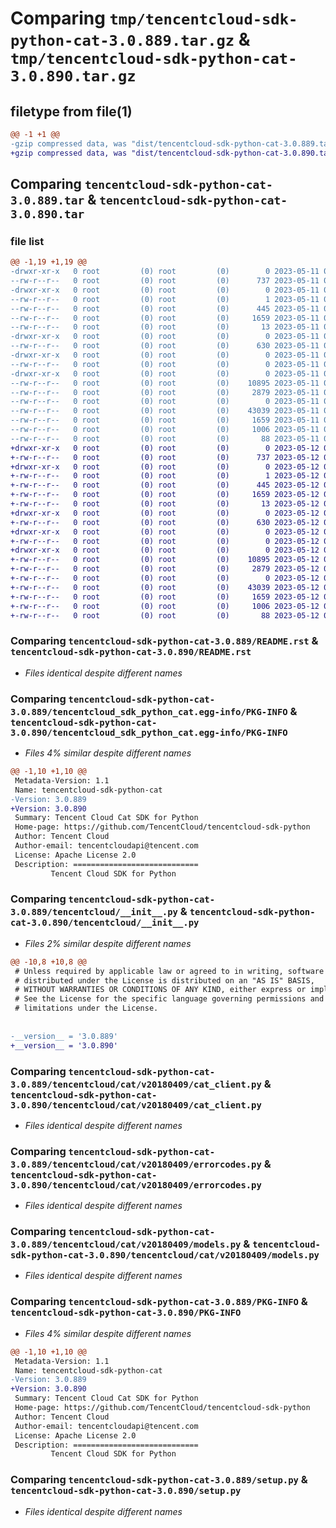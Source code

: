 # Comparing `tmp/tencentcloud-sdk-python-cat-3.0.889.tar.gz` & `tmp/tencentcloud-sdk-python-cat-3.0.890.tar.gz`

## filetype from file(1)

```diff
@@ -1 +1 @@
-gzip compressed data, was "dist/tencentcloud-sdk-python-cat-3.0.889.tar", last modified: Thu May 11 02:24:04 2023, max compression
+gzip compressed data, was "dist/tencentcloud-sdk-python-cat-3.0.890.tar", last modified: Fri May 12 01:06:02 2023, max compression
```

## Comparing `tencentcloud-sdk-python-cat-3.0.889.tar` & `tencentcloud-sdk-python-cat-3.0.890.tar`

### file list

```diff
@@ -1,19 +1,19 @@
-drwxr-xr-x   0 root         (0) root         (0)        0 2023-05-11 02:24:04.000000 tencentcloud-sdk-python-cat-3.0.889/
--rw-r--r--   0 root         (0) root         (0)      737 2023-05-11 02:24:04.000000 tencentcloud-sdk-python-cat-3.0.889/README.rst
-drwxr-xr-x   0 root         (0) root         (0)        0 2023-05-11 02:24:04.000000 tencentcloud-sdk-python-cat-3.0.889/tencentcloud_sdk_python_cat.egg-info/
--rw-r--r--   0 root         (0) root         (0)        1 2023-05-11 02:24:04.000000 tencentcloud-sdk-python-cat-3.0.889/tencentcloud_sdk_python_cat.egg-info/dependency_links.txt
--rw-r--r--   0 root         (0) root         (0)      445 2023-05-11 02:24:04.000000 tencentcloud-sdk-python-cat-3.0.889/tencentcloud_sdk_python_cat.egg-info/SOURCES.txt
--rw-r--r--   0 root         (0) root         (0)     1659 2023-05-11 02:24:04.000000 tencentcloud-sdk-python-cat-3.0.889/tencentcloud_sdk_python_cat.egg-info/PKG-INFO
--rw-r--r--   0 root         (0) root         (0)       13 2023-05-11 02:24:04.000000 tencentcloud-sdk-python-cat-3.0.889/tencentcloud_sdk_python_cat.egg-info/top_level.txt
-drwxr-xr-x   0 root         (0) root         (0)        0 2023-05-11 02:24:04.000000 tencentcloud-sdk-python-cat-3.0.889/tencentcloud/
--rw-r--r--   0 root         (0) root         (0)      630 2023-05-11 02:24:04.000000 tencentcloud-sdk-python-cat-3.0.889/tencentcloud/__init__.py
-drwxr-xr-x   0 root         (0) root         (0)        0 2023-05-11 02:24:04.000000 tencentcloud-sdk-python-cat-3.0.889/tencentcloud/cat/
--rw-r--r--   0 root         (0) root         (0)        0 2023-05-11 02:24:04.000000 tencentcloud-sdk-python-cat-3.0.889/tencentcloud/cat/__init__.py
-drwxr-xr-x   0 root         (0) root         (0)        0 2023-05-11 02:24:04.000000 tencentcloud-sdk-python-cat-3.0.889/tencentcloud/cat/v20180409/
--rw-r--r--   0 root         (0) root         (0)    10895 2023-05-11 02:24:04.000000 tencentcloud-sdk-python-cat-3.0.889/tencentcloud/cat/v20180409/cat_client.py
--rw-r--r--   0 root         (0) root         (0)     2879 2023-05-11 02:24:04.000000 tencentcloud-sdk-python-cat-3.0.889/tencentcloud/cat/v20180409/errorcodes.py
--rw-r--r--   0 root         (0) root         (0)        0 2023-05-11 02:24:04.000000 tencentcloud-sdk-python-cat-3.0.889/tencentcloud/cat/v20180409/__init__.py
--rw-r--r--   0 root         (0) root         (0)    43039 2023-05-11 02:24:04.000000 tencentcloud-sdk-python-cat-3.0.889/tencentcloud/cat/v20180409/models.py
--rw-r--r--   0 root         (0) root         (0)     1659 2023-05-11 02:24:04.000000 tencentcloud-sdk-python-cat-3.0.889/PKG-INFO
--rw-r--r--   0 root         (0) root         (0)     1006 2023-05-11 02:24:04.000000 tencentcloud-sdk-python-cat-3.0.889/setup.py
--rw-r--r--   0 root         (0) root         (0)       88 2023-05-11 02:24:04.000000 tencentcloud-sdk-python-cat-3.0.889/setup.cfg
+drwxr-xr-x   0 root         (0) root         (0)        0 2023-05-12 01:06:02.000000 tencentcloud-sdk-python-cat-3.0.890/
+-rw-r--r--   0 root         (0) root         (0)      737 2023-05-12 01:06:02.000000 tencentcloud-sdk-python-cat-3.0.890/README.rst
+drwxr-xr-x   0 root         (0) root         (0)        0 2023-05-12 01:06:02.000000 tencentcloud-sdk-python-cat-3.0.890/tencentcloud_sdk_python_cat.egg-info/
+-rw-r--r--   0 root         (0) root         (0)        1 2023-05-12 01:06:02.000000 tencentcloud-sdk-python-cat-3.0.890/tencentcloud_sdk_python_cat.egg-info/dependency_links.txt
+-rw-r--r--   0 root         (0) root         (0)      445 2023-05-12 01:06:02.000000 tencentcloud-sdk-python-cat-3.0.890/tencentcloud_sdk_python_cat.egg-info/SOURCES.txt
+-rw-r--r--   0 root         (0) root         (0)     1659 2023-05-12 01:06:02.000000 tencentcloud-sdk-python-cat-3.0.890/tencentcloud_sdk_python_cat.egg-info/PKG-INFO
+-rw-r--r--   0 root         (0) root         (0)       13 2023-05-12 01:06:02.000000 tencentcloud-sdk-python-cat-3.0.890/tencentcloud_sdk_python_cat.egg-info/top_level.txt
+drwxr-xr-x   0 root         (0) root         (0)        0 2023-05-12 01:06:02.000000 tencentcloud-sdk-python-cat-3.0.890/tencentcloud/
+-rw-r--r--   0 root         (0) root         (0)      630 2023-05-12 01:06:02.000000 tencentcloud-sdk-python-cat-3.0.890/tencentcloud/__init__.py
+drwxr-xr-x   0 root         (0) root         (0)        0 2023-05-12 01:06:02.000000 tencentcloud-sdk-python-cat-3.0.890/tencentcloud/cat/
+-rw-r--r--   0 root         (0) root         (0)        0 2023-05-12 01:06:02.000000 tencentcloud-sdk-python-cat-3.0.890/tencentcloud/cat/__init__.py
+drwxr-xr-x   0 root         (0) root         (0)        0 2023-05-12 01:06:02.000000 tencentcloud-sdk-python-cat-3.0.890/tencentcloud/cat/v20180409/
+-rw-r--r--   0 root         (0) root         (0)    10895 2023-05-12 01:06:02.000000 tencentcloud-sdk-python-cat-3.0.890/tencentcloud/cat/v20180409/cat_client.py
+-rw-r--r--   0 root         (0) root         (0)     2879 2023-05-12 01:06:02.000000 tencentcloud-sdk-python-cat-3.0.890/tencentcloud/cat/v20180409/errorcodes.py
+-rw-r--r--   0 root         (0) root         (0)        0 2023-05-12 01:06:02.000000 tencentcloud-sdk-python-cat-3.0.890/tencentcloud/cat/v20180409/__init__.py
+-rw-r--r--   0 root         (0) root         (0)    43039 2023-05-12 01:06:02.000000 tencentcloud-sdk-python-cat-3.0.890/tencentcloud/cat/v20180409/models.py
+-rw-r--r--   0 root         (0) root         (0)     1659 2023-05-12 01:06:02.000000 tencentcloud-sdk-python-cat-3.0.890/PKG-INFO
+-rw-r--r--   0 root         (0) root         (0)     1006 2023-05-12 01:06:02.000000 tencentcloud-sdk-python-cat-3.0.890/setup.py
+-rw-r--r--   0 root         (0) root         (0)       88 2023-05-12 01:06:02.000000 tencentcloud-sdk-python-cat-3.0.890/setup.cfg
```

### Comparing `tencentcloud-sdk-python-cat-3.0.889/README.rst` & `tencentcloud-sdk-python-cat-3.0.890/README.rst`

 * *Files identical despite different names*

### Comparing `tencentcloud-sdk-python-cat-3.0.889/tencentcloud_sdk_python_cat.egg-info/PKG-INFO` & `tencentcloud-sdk-python-cat-3.0.890/tencentcloud_sdk_python_cat.egg-info/PKG-INFO`

 * *Files 4% similar despite different names*

```diff
@@ -1,10 +1,10 @@
 Metadata-Version: 1.1
 Name: tencentcloud-sdk-python-cat
-Version: 3.0.889
+Version: 3.0.890
 Summary: Tencent Cloud Cat SDK for Python
 Home-page: https://github.com/TencentCloud/tencentcloud-sdk-python
 Author: Tencent Cloud
 Author-email: tencentcloudapi@tencent.com
 License: Apache License 2.0
 Description: ============================
         Tencent Cloud SDK for Python
```

### Comparing `tencentcloud-sdk-python-cat-3.0.889/tencentcloud/__init__.py` & `tencentcloud-sdk-python-cat-3.0.890/tencentcloud/__init__.py`

 * *Files 2% similar despite different names*

```diff
@@ -10,8 +10,8 @@
 # Unless required by applicable law or agreed to in writing, software
 # distributed under the License is distributed on an "AS IS" BASIS,
 # WITHOUT WARRANTIES OR CONDITIONS OF ANY KIND, either express or implied.
 # See the License for the specific language governing permissions and
 # limitations under the License.
 
 
-__version__ = '3.0.889'
+__version__ = '3.0.890'
```

### Comparing `tencentcloud-sdk-python-cat-3.0.889/tencentcloud/cat/v20180409/cat_client.py` & `tencentcloud-sdk-python-cat-3.0.890/tencentcloud/cat/v20180409/cat_client.py`

 * *Files identical despite different names*

### Comparing `tencentcloud-sdk-python-cat-3.0.889/tencentcloud/cat/v20180409/errorcodes.py` & `tencentcloud-sdk-python-cat-3.0.890/tencentcloud/cat/v20180409/errorcodes.py`

 * *Files identical despite different names*

### Comparing `tencentcloud-sdk-python-cat-3.0.889/tencentcloud/cat/v20180409/models.py` & `tencentcloud-sdk-python-cat-3.0.890/tencentcloud/cat/v20180409/models.py`

 * *Files identical despite different names*

### Comparing `tencentcloud-sdk-python-cat-3.0.889/PKG-INFO` & `tencentcloud-sdk-python-cat-3.0.890/PKG-INFO`

 * *Files 4% similar despite different names*

```diff
@@ -1,10 +1,10 @@
 Metadata-Version: 1.1
 Name: tencentcloud-sdk-python-cat
-Version: 3.0.889
+Version: 3.0.890
 Summary: Tencent Cloud Cat SDK for Python
 Home-page: https://github.com/TencentCloud/tencentcloud-sdk-python
 Author: Tencent Cloud
 Author-email: tencentcloudapi@tencent.com
 License: Apache License 2.0
 Description: ============================
         Tencent Cloud SDK for Python
```

### Comparing `tencentcloud-sdk-python-cat-3.0.889/setup.py` & `tencentcloud-sdk-python-cat-3.0.890/setup.py`

 * *Files identical despite different names*

